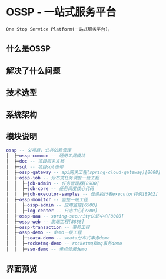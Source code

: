 # OSSP - 一站式服务平台
    One Stop Service Platform(一站式服务平台)，
## 什么是OSSP

## 解决了什么问题

## 技术选型

## 系统架构

## 模块说明

```lua
ossp -- 父项目，公共依赖管理
│  ├─ossp-common -- 通用工具模块
│  ├─doc -- 项目相关文档
│  ├─sql -- 项目sql语句
│  ├─ossp-gateway -- api网关工程(spring-cloud-gateway)[8088]
│  ├─ossp-job -- 分布式任务调度一级工程
│  │  ├─job-admin -- 任务管理器[8900]
│  │  ├─job-core -- 任务调度核心代码
│  │  ├─job-executor-samples -- 任务执行者executor样例[8902]
│  ├─ossp-monitor -- 监控一级工程
│  │  ├─ossp-admin -- 应用监控[6500]
│  │  ├─log-center -- 日志中心[7200]
│  ├─ossp-uaa -- spring-security认证中心[8000]
│  ├─ossp-web -- 前端工程[8888]
│  ├─ossp-transaction -- 事务工程
│  ├─ossp-demo -- demo一级工程
│  │  ├─seata-demo -- seata分布式事务demo
│  │  ├─rocketmq-demo -- rocketmq和mq事务demo
│  │  ├─sso-demo -- 单点登录demo
```

## 界面预览


